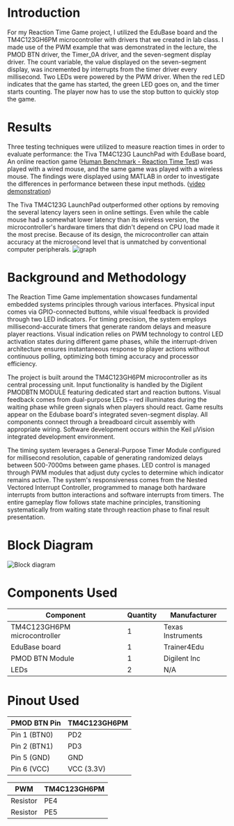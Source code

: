 # Introduction
For my Reaction Time Game project, I utilized the EduBase board and the TM4C123GH6PM microcontroller 
with drivers that we created in lab class. I made use of the PWM example that was demonstrated in the lecture, the PMOD BTN driver, the Timer_0A driver, and the seven-segment display driver. 
The count variable, the value displayed on the seven-segment display, was incremented by interrupts from the timer driver every millisecond. Two LEDs were powered by the PWM driver. 
When the red LED indicates that the game has started, the green LED goes on, and the timer starts counting. The player now has to use the stop button to quickly stop the game.

# Results 
Three testing techniques were utilized to measure reaction times in order to evaluate performance: the Tiva TM4C123G LaunchPad with EduBase board, 
An online reaction game ([Human Benchmark - Reaction Time Test](https://humanbenchmark.com/tests/reactiontime)) was played with a wired mouse, and the same game was played with a wireless mouse. 
The findings were displayed using MATLAB in order to investigate the differences in performance between these input methods.
([video demonstration](https://youtu.be/zzkDvnV2Ua8))

The Tiva TM4C123G LaunchPad outperformed other options by removing the several latency layers seen in online settings. Even while the cable mouse had a somewhat lower latency 
than its wireless version, the microcontroller's hardware timers that didn't depend on CPU load made it the most precise. Because of its design, the microcontroller can attain 
accuracy at the microsecond level that is unmatched by conventional computer peripherals.
![graph](https://github.com/user-attachments/assets/eadd77a6-2e87-420f-8eaf-55d207ea7111)

# Background and Methodology
The Reaction Time Game implementation showcases fundamental embedded systems principles through various interfaces. Physical input comes via GPIO-connected buttons, 
while visual feedback is provided through two LED indicators. For timing precision, the system employs millisecond-accurate timers that generate random delays and measure player reactions. 
Visual indication relies on PWM technology to control LED activation states during different game phases, while the interrupt-driven architecture ensures instantaneous response 
to player actions without continuous polling, optimizing both timing accuracy and processor efficiency.

The project is built around the TM4C123GH6PM microcontroller as its central processing unit. Input functionality is handled by the Digilent PMODBTN MODULE featuring dedicated 
start and reaction buttons. Visual feedback comes from dual-purpose LEDs – red illuminates during the waiting phase while 
green signals when players should react. Game results appear on the Edubase board's integrated seven-segment display. All components connect through a breadboard circuit 
assembly with appropriate wiring. Software development occurs within the Keil µVision integrated development environment.

The timing system leverages a General-Purpose Timer Module configured for millisecond resolution, capable of generating randomized delays between 500-7000ms between game phases. 
LED control is managed through PWM modules that adjust duty cycles to determine which indicator remains active. The system's responsiveness comes from the Nested Vectored Interrupt Controller, 
programmed to manage both hardware interrupts from button interactions and software interrupts from timers. The entire gameplay flow follows state machine principles, transitioning systematically 
from waiting state through reaction phase to final result presentation.

# Block Diagram

![Block diagram](https://github.com/user-attachments/assets/98291f65-8d54-4de0-86a0-490a2112502c)

# Components Used

| Component       | Quantity           | Manufacturer              |
|-----------------|-----------------------|-----------------------|
| TM4C123GH6PM microcontroller | 1        |Texas Instruments        |
| EduBase board     | 1                   |Trainer4Edu       |
| PMOD BTN Module   | 1                   |Digilent Inc    |
| LEDs              | 2                   | N/A      |

# Pinout Used

| PMOD BTN Pin     | TM4C123GH6PM           
|-----------------|-----------------------
| Pin 1 (BTN0)          | PD2           | 
| Pin 2 (BTN1)          | PD3           | 
| Pin 5 (GND)           | GND           |
| Pin 6 (VCC)           | VCC (3.3V)    | 

| PWM     | TM4C123GH6PM           
|-----------------|-----------------------
| Resistor          | PE4          | 
| Resistor          | PE5          | 

